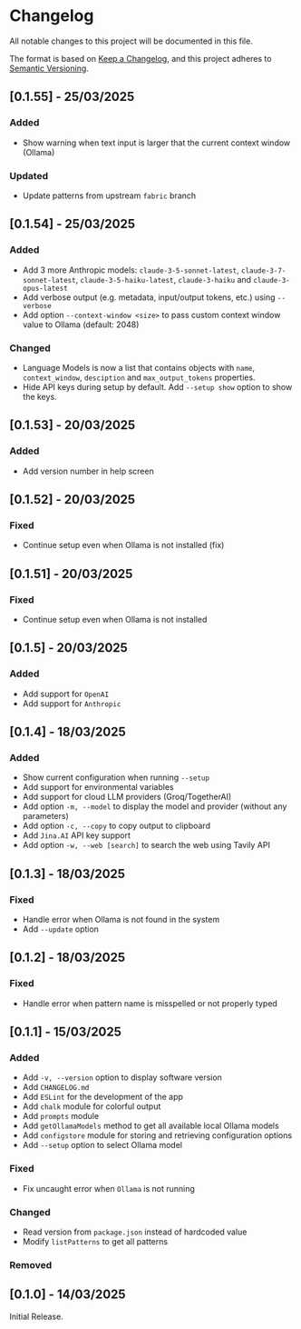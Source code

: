 # Changelog

All notable changes to this project will be documented in this file.

The format is based on [Keep a Changelog](https://keepachangelog.com/en/1.1.0/),
and this project adheres to [Semantic Versioning](https://semver.org/spec/v2.0.0.html).

## [0.1.55] - 25/03/2025

### Added

- Show warning when text input is larger that the current context window (Ollama)

### Updated

- Update patterns from upstream `fabric` branch

## [0.1.54] - 25/03/2025

### Added

- Add 3 more Anthropic models: `claude-3-5-sonnet-latest`, `claude-3-7-sonnet-latest`, `claude-3-5-haiku-latest`, `claude-3-haiku` and `claude-3-opus-latest`
- Add verbose output (e.g. metadata, input/output tokens, etc.) using `--verbose`
- Add option `--context-window <size>` to pass custom context window value to Ollama (default: 2048)

### Changed

- Language Models is now a list that contains objects with `name`, `context_window`, `desciption` and `max_output_tokens` properties.
- Hide API keys during setup by default. Add `--setup show` option to show the keys.

## [0.1.53] - 20/03/2025

### Added

- Add version number in help screen

## [0.1.52] - 20/03/2025

### Fixed

- Continue setup even when Ollama is not installed (fix)

## [0.1.51] - 20/03/2025

### Fixed

- Continue setup even when Ollama is not installed

## [0.1.5] - 20/03/2025

### Added

- Add support for `OpenAI`
- Add support for `Anthropic`

## [0.1.4] - 18/03/2025

### Added

- Show current configuration when running `--setup`
- Add support for environmental variables
- Add support for cloud LLM providers (Groq/TogetherAI)
- Add option `-m, --model` to display the model and provider (without any parameters)
- Add option `-c, --copy` to copy output to clipboard
- Add `Jina.AI` API key support
- Add option `-w, --web [search]` to search the web using Tavily API

## [0.1.3] - 18/03/2025

### Fixed

- Handle error when Ollama is not found in the system
- Add `--update` option

## [0.1.2] - 18/03/2025

### Fixed

- Handle error when pattern name is misspelled or not properly typed

## [0.1.1] - 15/03/2025

### Added

- Add `-v, --version` option to display software version
- Add `CHANGELOG.md`
- Add `ESLint` for the development of the app
- Add `chalk` module for colorful output
- Add `prompts` module
- Add `getOllamaModels` method to get all available local Ollama models 
- Add `configstore` module for storing and retrieving configuration options
- Add `--setup` option to select Ollama model

### Fixed

- Fix uncaught error when `Ollama` is not running

### Changed

- Read version from `package.json` instead of hardcoded value
- Modify `listPatterns` to get all patterns

### Removed

## [0.1.0] - 14/03/2025

Initial Release.

